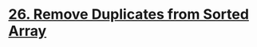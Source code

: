 # [26. Remove Duplicates from Sorted Array](https://leetcode.com/problems/remove-duplicates-from-sorted-array/)
